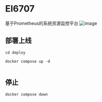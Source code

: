 # EI6707

基于Prometheus的系统资源监控平台
![image](https://github.com/user-attachments/assets/d5414d26-383f-4bf7-bb44-75567e9596d9)

## 部署上线

```shell
cd deploy

docker compose up -d
 
```

## 停止

```shell
docker compose down
```

